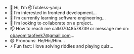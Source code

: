 - 👋 Hi, I’m @Tobless-yanju
- 👀 I’m interested in frontend development...
- 🌱 I’m currently learning software engineering...
- 💞️ I’m looking to collaborate on a project..
- 📫 How to reach me call:07048578739 or message me on: obayomitaofeek7@gmail.com...
- 😄 Pronouns: He/His/Him...
- ⚡ Fun fact: I love solving riddles and playing quiz...

<!---
Tobless-yanju/Tobless-yanju is a ✨ special ✨ repository because its `README.md` (this file) appears on your GitHub profile.
You can click the Preview link to take a look at your changes.
--->
